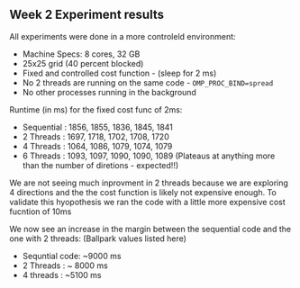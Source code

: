## Week 2 Experiment results

All experiments were done in a more controleld environment:
* Machine Specs: 8 cores, 32 GB
* 25x25 grid (40 percent blocked)
* Fixed and controlled cost function - (sleep for 2 ms)
* No 2 threads are running on the same code - `OMP_PROC_BIND=spread`
* No other processes running in the background


Runtime (in ms) for the fixed cost func of 2ms:
* Sequential : 1856, 1855, 1836, 1845, 1841
* 2 Threads : 1697, 1718, 1702, 1708, 1720 
* 4 Threads : 1064, 1086, 1079, 1074, 1079
* 6 Threads : 1093, 1097, 1090, 1090, 1089 (Plateaus at anything more than the number of diretions - expected!!)

We are not seeing much inprovment in 2 threads because we are exploring 4 directions and the the cost function is likely not expensive enough. 
To validate this hyopothesis we ran the code with a little more expensive cost fucntion of 10ms 

We now see an increase in the margin between the sequential code and the one with 2 threads: (Ballpark values listed here)
* Sequntial code: ~9000 ms
* 2 Threads : ~ 8000 ms
* 4 threads : ~5100 ms


